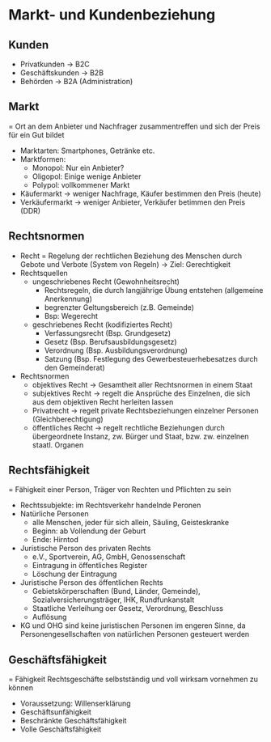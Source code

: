 # Markt- und Kundenbeziehung

## Kunden
- Privatkunden -> B2C
- Geschäftskunden -> B2B
- Behörden -> B2A (Administration)

## Markt
= Ort an dem Anbieter und Nachfrager zusammentreffen und sich der Preis für ein
Gut bildet
- Marktarten: Smartphones, Getränke etc.
- Marktformen:
	- Monopol: Nur ein Anbieter?
	- Oligopol: Einige wenige Anbieter
	- Polypol: vollkommener Markt
- Käufermarkt -> weniger Nachfrage, Käufer bestimmen den Preis (heute)
- Verkäufermarkt -> weniger Anbieter, Verkäufer betimmen den Preis (DDR)

## Rechtsnormen

- Recht = Regelung der rechtlichen Beziehung des Menschen durch Gebote und Verbote
(System von Regeln) -> Ziel: Gerechtigkeit
- Rechtsquellen
	- ungeschriebenes Recht (Gewohnheitsrecht)
		- Rechtsregeln, die durch langjährige Übung entstehen (allgemeine
		  Anerkennung)
		- begrenzter Geltungsbereich (z.B. Gemeinde)
		- Bsp: Wegerecht
	- geschriebenes Recht (kodifiziertes Recht)
		- Verfassungsrecht (Bsp. Grundgesetz)
		- Gesetz (Bsp. Berufsausbildungsgesetz)
		- Verordnung (Bsp. Ausbildungsverordnung)
		- Satzung (Bsp. Festlegung des Gewerbesteuerhebesatzes durch den
		  Gemeinderat)
- Rechtsnormen
	- objektives Recht -> Gesamtheit aller Rechtsnormen in einem Staat
	- subjektives Recht -> regelt die Ansprüche des Einzelnen, die sich aus dem
	  objektiven Recht herleiten lassen
	- Privatrecht -> regelt private Rechtsbeziehungen einzelner Personen
	  (Gleichberechtigung)
	- öffentliches Recht -> regelt rechtliche Beziehungen durch übergeordnete
	  Instanz, zw. Bürger und Staat, bzw. zw. einzelnen staatl. Organen

## Rechtsfähigkeit

= Fähigkeit einer Person, Träger von Rechten und Pflichten zu sein
- Rechtssubjekte: im Rechtsverkehr handelnde Peronen
- Natürliche Personen
	- alle Menschen, jeder für sich allein, Säuling, Geisteskranke
	- Beginn: ab Vollendung der Geburt
	- Ende: Hirntod
- Juristische Person des privaten Rechts
	- e.V., Sportverein, AG, GmbH, Genossenschaft
	- Eintragung in öffentliches Register
	- Löschung der Eintragung
- Juristische Person des öffentlichen Rechts
	- Gebietskörperschaften (Bund, Länder, Gemeinde), Sozialversicherungsträger,
	  IHK, Rundfunkanstalt
	- Staatliche Verleihung oer Gesetz, Verordnung, Beschluss
	- Auflösung
- KG und OHG sind keine juristischen Personen im engeren Sinne, da
  Personengesellschaften von natürlichen Personen gesteuert werden

## Geschäftsfähigkeit

= Fähigkeit Rechtsgeschäfte selbstständig und voll wirksam vornehmen zu können
- Voraussetzung: Willenserklärung
- Geschäftsunfähigkeit
- Beschränkte Geschäftsfähigkeit
- Volle Geschäftsfähigkeit
